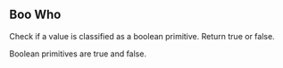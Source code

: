 ## Boo Who

Check if a value is classified as a boolean primitive. Return true or false.

Boolean primitives are true and false.